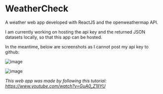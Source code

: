 # WeatherCheck

A weather web app developed with ReactJS and the openweathermap API. 

I am currently working on hosting the api key and the returned JSON datasets locally, so that this app can be hosted.

In the meantime, below are screenshots as I cannot post my api key to github:

![image](https://user-images.githubusercontent.com/87585163/133208178-8d30c2a4-8983-45b6-87c3-d64e3dc25776.png)

![image](https://user-images.githubusercontent.com/87585163/133208233-19457ce6-39f7-4706-b177-e9d2fc0519ef.png)

*This web app was made by following this tutorial: https://www.youtube.com/watch?v=GuA0_Z1llYU*
